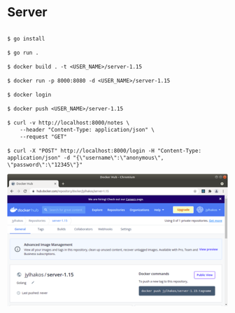# Server

```

$ go install

$ go run .

$ docker build . -t <USER_NAME>/server-1.15

$ docker run -p 8000:8080 -d <USER_NAME>/server-1.15

$ docker login

$ docker push <USER_NAME>/server-1.15

$ curl -v http://localhost:8000/notes \
    --header "Content-Type: application/json" \
    --request "GET"

$ curl -X "POST" http://localhost:8000/login -H "Content-Type: application/json" -d "{\"username\":\"anonymous\", \"password\":\"12345\"}"

```
![alt text](https://github.com/jylhakos/DevOpsWithDocker/blob/main/1/1.15/server/1.15.png?raw=true)
